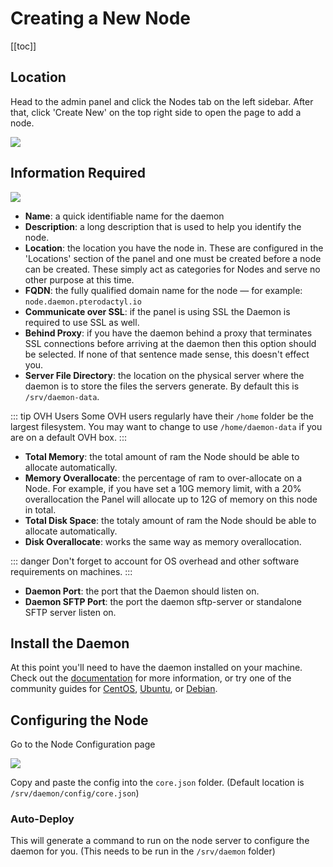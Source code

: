 # Creating a New Node

[[toc]]
 
## Location
Head to the admin panel and click the Nodes tab on the left sidebar. After that, click 'Create New' on the
top right side to open the page to add a node.

![](../../../.vuepress/public/community/config/nodes/pterodactyl_add_node_create_button.png)

## Information Required

![](../../../.vuepress/public/community/config/nodes/pterodactyl_add_node_new_page.png)

* **Name**: a quick identifiable name for the daemon
* **Description**: a long description that is used to help you identify the node.
* **Location**: the location you have the node in. These are configured in the 'Locations' section of the panel and one
must be created before a node can be created. These simply act as categories for Nodes and serve no other purpose at
this time.
* **FQDN**: the fully qualified domain name for the node — for example: `node.daemon.pterodactyl.io`
* **Communicate over SSL**: if the panel is using SSL the Daemon is required to use SSL as well.
* **Behind Proxy**: if you have the daemon behind a proxy that terminates SSL connections before arriving at the daemon
then this option should be selected. If none of that sentence made sense, this doesn't effect you.
* **Server File Directory**: the location on the physical server where the daemon is to store the files the servers
generate. By default this is `/srv/daemon-data`.

::: tip OVH Users
Some OVH users regularly have their `/home` folder be the largest filesystem. You may want to change to use
`/home/daemon-data` if you are on a default OVH box.
:::

* **Total Memory**: the total amount of ram the Node should be able to allocate automatically.
* **Memory Overallocate**: the percentage of ram to over-allocate on a Node. For example, if you have set a 10G memory
limit, with a 20% overallocation the Panel will allocate up to 12G of memory on this node in total.
* **Total Disk Space**: the totaly amount of ram the Node should be able to allocate automatically.
* **Disk Overallocate**: works the same way as memory overallocation.

::: danger
Don't forget to account for OS overhead and other software requirements on machines.
::: 

* **Daemon Port**: the port that the Daemon should listen on.
* **Daemon SFTP Port**: the port the daemon sftp-server or standalone SFTP server listen on.

## Install the Daemon
At this point you'll need to have the daemon installed on your machine. Check out the [documentation](/daemon/installing.md)
for more information, or try one of the community guides for [CentOS](/community/installation-guides/daemon/centos7.md),
[Ubuntu](/community/installation-guides/daemon/ubuntu1804.md), or [Debian](/community/installation-guides/daemon/debian9.md).

## Configuring the Node
Go to the Node Configuration page

![](../../../.vuepress/public/community/config/nodes/pterodactyl_add_node_config.png)

Copy and paste the config into the `core.json` folder. (Default location is `/srv/daemon/config/core.json`)

### Auto-Deploy
This will generate a command to run on the node server to configure the daemon for you. (This needs to be run in the `/srv/daemon` folder)
